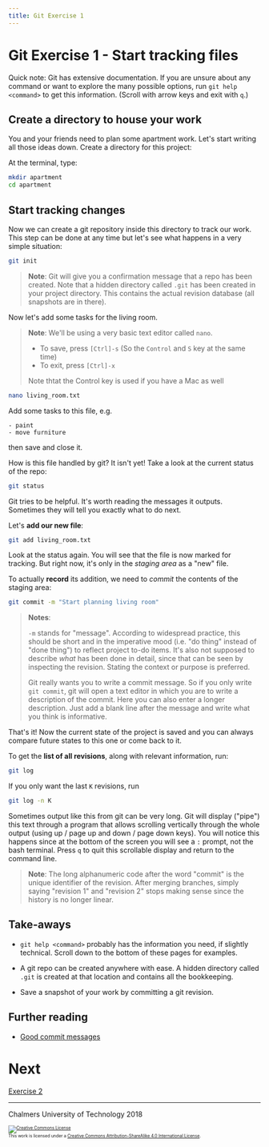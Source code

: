 ```yaml
---
title: Git Exercise 1
---
```


# Git Exercise 1 - Start tracking files

Quick note: Git has extensive documentation. If you are unsure about
any command or want to explore the many possible options, run `git
help <command>` to get this information. (Scroll with arrow keys and
exit with `q`.)

## Create a directory to house your work

You and your friends need to plan some apartment work.  Let's start
writing all those ideas down. Create a directory for this project:

At the terminal, type:

```bash
mkdir apartment
cd apartment
```


## Start tracking changes

Now we can create a git repository inside this directory to track our
work. This step can be done at any time but let's see what happens in
a very simple situation:

```bash
git init
```

> **Note**: Git will give you a confirmation message that a repo has
> been created.  Note that a hidden directory called `.git` has been
> created in your project directory. This contains the actual revision
> database (all snapshots are in there).

Now let's add some tasks for the living room. 

> **Note**: We'll be using a very basic text editor called `nano`.
>
> - To save, press `[Ctrl]-s` (So the `Control` and `S` key at the same time)
> - To exit, press `[Ctrl]-x`
>
> Note thtat the Control key is used if you have a Mac as well

```bash
nano living_room.txt
```

Add some tasks to this file, e.g.

```
- paint
- move furniture
```

then save and close it.

How is this file handled by git? It isn't yet!
Take a look at the current status of the repo:

```bash
git status
```

Git tries to be helpful. It's worth reading the messages it outputs.
Sometimes they will tell you exactly what to do next.

Let's **add our new file**:

```bash
git add living_room.txt
```

Look at the status again. You will see that the file is now marked for
tracking. But right now, it's only in the *staging area* as a "new"
file.

To actually **record** its addition, we need to *commit* the contents of
the staging area:

```bash
git commit -m "Start planning living room"
```

> **Notes**: 
>
> `-m` stands for "message". According to widespread practice, this
> should be short and in the imperative mood (i.e. "do thing" instead
> of "done thing") to reflect project to-do items. It's also not
> supposed to describe *what* has been done in detail, since that can
> be seen by inspecting the revision. Stating the context or purpose
> is preferred.
>
> Git really wants you to write a commit message. So if you only write
> `git commit`, git will open a text editor in which you are to write
> a description of the commit. Here you can also enter a longer
> description. Just add a blank line after the message and write what
> you think is informative.

That's it! Now the current state of the project is saved and you can
always compare future states to this one or come back to it.

To get the **list of all revisions**, along with relevant information, run:

```bash
git log
```

If you only want the last `K` revisions, run

```bash
git log -n K
```

Sometimes output like this from git can be very long.  Git will
display ("pipe") this text through a program that allows scrolling
vertically through the whole output (using up / page up and down /
page down keys). You will notice this happens since at the bottom of
the screen you will see a `:` prompt, not the bash terminal. Press `q`
to quit this scrollable display and return to the command line.

> **Note**: The long alphanumeric code after the word "commit" is the
> unique identifier of the revision. After merging branches, simply
> saying "revision 1" and "revision 2" stops making sense since the
> history is no longer linear.


## Take-aways

* `git help <command>` probably has the information you need, if
  slightly technical. Scroll down to the bottom of these pages for
  examples.
  
* A git repo can be created anywhere with ease. A hidden directory
  called `.git` is created at that location and contains all the
  bookkeeping.
  
* Save a snapshot of your work by committing a git revision.


## Further reading

* [Good commit messages](https://chris.beams.io/posts/git-commit/)


# Next

[Exercise 2](git-exercise-2.md)



<hr />

Chalmers University of Technology 2018

<footer style="font-size:0.6em">

<a rel="license" href="http://creativecommons.org/licenses/by-sa/4.0/">
<img alt="Creative Commons License" style="border-width:0" src="https://i.creativecommons.org/l/by-sa/4.0/80x15.png" />
</a><br />This work is licensed under a <a rel="license" href="http://creativecommons.org/licenses/by-sa/4.0/">Creative Commons Attribution-ShareAlike 4.0 International License</a>.

</footer>
